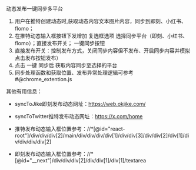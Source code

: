 动态发布一键同步多平台

1. 用户在推特创建动态时,获取动态内容文本图片内容，同步到即刻、小红书、flomo；
2. 在推特动态输入框按钮下发增加 复选框选项 选择同步平台（即刻、小红书、flomo）；直接发布开关； 一键同步按钮
3. 直接发布开关：控制发布方式，关闭同步内容但不发布、开启同步内容并模拟点击发布按钮发布）
4. 点击 一键 同步后 获取内容同步至选择的平台
5. 同步处理函数和获取位置、发布异常处理逻辑可参考 #@chrome_extention.js

其他有用信息：
- syncToJike即刻发布动态网址：https://web.okjike.com/
- syncToTwitter推特发布动态网址：https://x.com/home

- 推特发布动态输入框位置参考：//*[@id="react-root"]/div/div/div[2]/main/div/div/div/div[1]/div/div[3]/div/div[2]/div[1]/div/div/div/div[2]
- 即刻发布动态输入框位置参考：//*[@id="__next"]/div/div/div[2]/div/div[1]/div[1]/textarea